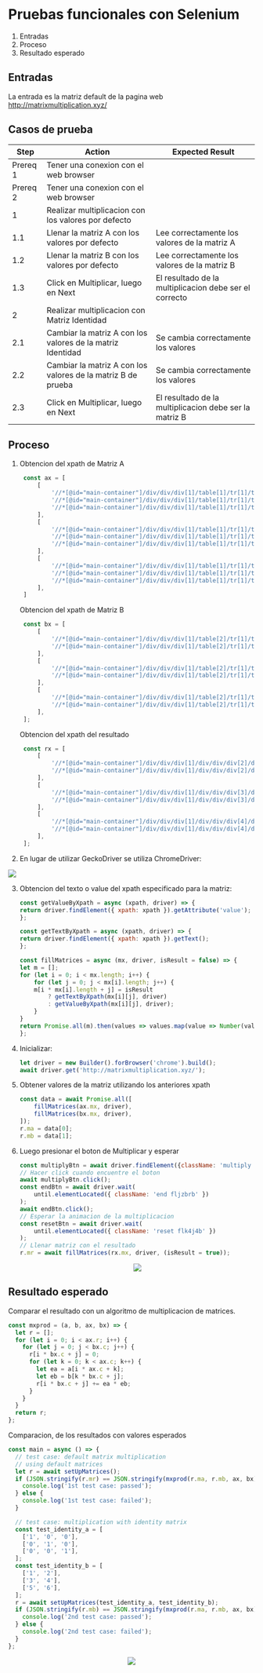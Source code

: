 # Pruebas funcionales con Selenium

1. Entradas
2. Proceso
3. Resultado esperado

## Entradas

La entrada es la matriz default de la pagina web <link>http://matrixmultiplication.xyz/</link>


## Casos de prueba

| Step     | Action                                                       | Expected Result                                        |
|----------|--------------------------------------------------------------|--------------------------------------------------------|
| Prereq 1 | Tener una conexion con el web browser                        |                                                        |
| Prereq 2 | Tener una conexion con el web browser                        |                                                        |
| 1        | Realizar multiplicacion con los valores por defecto          |                                                        |
| 1.1      | Llenar la matriz A con los valores por defecto               | Lee correctamente los valores de la matriz A           |
| 1.2      | Llenar la matriz B con los valores por defecto               | Lee correctamente los valores de la matriz B           |
| 1.3      | Click en Multiplicar, luego en Next                          | El resultado de la multiplicacion debe ser el correcto |
| 2        | Realizar multiplicacion con Matriz Identidad                 |                                                        |
| 2.1      | Cambiar la matriz A con los valores de la matriz Identidad   | Se cambia correctamente los valores                    |
| 2.2      | Cambiar la matriz A con los valores de la matriz B de prueba | Se cambia correctamente los valores                    |
| 2.3      | Click en Multiplicar, luego en Next                          | El resultado de la multiplicacion debe ser la matriz B |




## Proceso

1. Obtencion del xpath de Matriz A
   ```javascript
    const ax = [
        [
            '//*[@id="main-container"]/div/div/div[1]/table[1]/tr[1]/td[2]/div/div[2]/div[1]/input',
            '//*[@id="main-container"]/div/div/div[1]/table[1]/tr[1]/td[2]/div/div[2]/div[2]/input',
            '//*[@id="main-container"]/div/div/div[1]/table[1]/tr[1]/td[2]/div/div[2]/div[3]/input',
        ],
        [
            '//*[@id="main-container"]/div/div/div[1]/table[1]/tr[1]/td[2]/div/div[3]/div[1]/input',
            '//*[@id="main-container"]/div/div/div[1]/table[1]/tr[1]/td[2]/div/div[3]/div[2]/input',
            '//*[@id="main-container"]/div/div/div[1]/table[1]/tr[1]/td[2]/div/div[3]/div[3]/input',
        ],
        [
            '//*[@id="main-container"]/div/div/div[1]/table[1]/tr[1]/td[2]/div/div[4]/div[1]/input',
            '//*[@id="main-container"]/div/div/div[1]/table[1]/tr[1]/td[2]/div/div[4]/div[2]/input',
            '//*[@id="main-container"]/div/div/div[1]/table[1]/tr[1]/td[2]/div/div[4]/div[3]/input',
        ],
    ]
   ```
   Obtencion del xpath de Matriz B
   ```javascript
    const bx = [
        [
            '//*[@id="main-container"]/div/div/div[1]/table[2]/tr[1]/td[1]/div/div[2]/div[1]/input',
            '//*[@id="main-container"]/div/div/div[1]/table[2]/tr[1]/td[1]/div/div[2]/div[2]/input',
        ],
        [
            '//*[@id="main-container"]/div/div/div[1]/table[2]/tr[1]/td[1]/div/div[3]/div[1]/input',
            '//*[@id="main-container"]/div/div/div[1]/table[2]/tr[1]/td[1]/div/div[3]/div[2]/input',
        ],
        [
            '//*[@id="main-container"]/div/div/div[1]/table[2]/tr[1]/td[1]/div/div[4]/div[1]/input',
            '//*[@id="main-container"]/div/div/div[1]/table[2]/tr[1]/td[1]/div/div[4]/div[2]/input',
        ],
    ];
   ```
   Obtencion del xpath del resultado
   ```javascript
    const rx = [
        [
            '//*[@id="main-container"]/div/div/div[1]/div/div/div[2]/div[1]/span',
            '//*[@id="main-container"]/div/div/div[1]/div/div/div[2]/div[2]/span',
        ],
        [
            '//*[@id="main-container"]/div/div/div[1]/div/div/div[3]/div[1]/span',
            '//*[@id="main-container"]/div/div/div[1]/div/div/div[3]/div[2]/span',
        ],
        [
            '//*[@id="main-container"]/div/div/div[1]/div/div/div[4]/div[1]/span',
            '//*[@id="main-container"]/div/div/div[1]/div/div/div[4]/div[2]/span',
        ],
    ];
   ```
2. En lugar de utilizar GeckoDriver se utiliza ChromeDriver:
<!-- ![chrome-driver](img/chrome-version.png) -->
<div style="text:align:center"><img src="img/chrome-version.png"/></div>

3. Obtencion del texto o value del xpath especificado para la matriz:
    ```js
    const getValueByXpath = async (xpath, driver) => {
    return driver.findElement({ xpath: xpath }).getAttribute('value');
    };

    const getTextByXpath = async (xpath, driver) => {
    return driver.findElement({ xpath: xpath }).getText();
    };

    const fillMatrices = async (mx, driver, isResult = false) => {
    let m = [];
    for (let i = 0; i < mx.length; i++) {
        for (let j = 0; j < mx[i].length; j++) {
        m[i * mx[i].length + j] = isResult
            ? getTextByXpath(mx[i][j], driver)
            : getValueByXpath(mx[i][j], driver);
        }
    }
    return Promise.all(m).then(values => values.map(value => Number(value)));
    };
    ```

4. Inicializar:
   ```js
   let driver = new Builder().forBrowser('chrome').build();
   await driver.get('http://matrixmultiplication.xyz/');
   ```

5. Obtener valores de la matriz utilizando los anteriores xpath
    ```js
    const data = await Promise.all([
        fillMatrices(ax.mx, driver),
        fillMatrices(bx.mx, driver),
    ]);
    r.ma = data[0];
    r.mb = data[1];
    ```

6. Luego presionar el boton de Multiplicar y esperar
    ```js
    const multiplyBtn = await driver.findElement({className: 'multiply flk4j4b'});
    // Hacer click cuando encuentre el boton
    await multiplyBtn.click();
    const endBtn = await driver.wait(
        until.elementLocated({ className: 'end fljzbrb' })
    );
    await endBtn.click();
    // Esperar la animacion de la multiplicacion
    const resetBtn = await driver.wait(
        until.elementLocated({ className: 'reset flk4j4b' })
    );
    // Llenar matriz con el resultado
    r.mr = await fillMatrices(rx.mx, driver, (isResult = true));
    ```
    <div style="text-align:center"><img src="img/animation.png" /></div>
## Resultado esperado

Comparar el resultado con un algoritmo de multiplicacion de matrices.

```js
const mxprod = (a, b, ax, bx) => {
  let r = [];
  for (let i = 0; i < ax.r; i++) {
    for (let j = 0; j < bx.c; j++) {
      r[i * bx.c + j] = 0;
      for (let k = 0; k < ax.c; k++) {
        let ea = a[i * ax.c + k];
        let eb = b[k * bx.c + j];
        r[i * bx.c + j] += ea * eb;
      }
    }
  }
  return r;
};
```

Comparacion, de los resultados con valores esperados
```js
const main = async () => {
  // test case: default matrix multiplication
  // using default matrices
  let r = await setUpMatrices();
  if (JSON.stringify(r.mr) == JSON.stringify(mxprod(r.ma, r.mb, ax, bx))) {
    console.log('1st test case: passed');
  } else {
    console.log('1st test case: failed');
  }

  // test case: multiplication with identity matrix
  const test_identity_a = [
    ['1', '0', '0'],
    ['0', '1', '0'],
    ['0', '0', '1'],
  ];
  const test_identity_b = [
    ['1', '2'],
    ['3', '4'],
    ['5', '6'],
  ];
  r = await setUpMatrices(test_identity_a, test_identity_b);
  if (JSON.stringify(r.mb) == JSON.stringify(mxprod(r.ma, r.mb, ax, bx))) {
    console.log('2nd test case: passed');
  } else {
    console.log('2nd test case: failed');
  }
};
```
<div style="text-align:center"><img src="img/process.png"/></div>